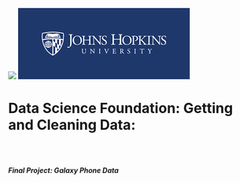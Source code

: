 <html>
<img src="https://lever-client-logos.s3.amazonaws.com/coursera-150x35.png"></img>
<img src="jhulogo.png"></img> 
<h1> Data Science Foundation: Getting and Cleaning Data: </h1>
<br></br>
</html>

***Final Project: Galaxy Phone Data*** 
